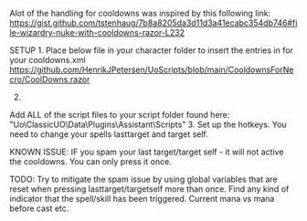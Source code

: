 Alot of the handling for cooldowns was inspired by this following link:
https://gist.github.com/tstenhaug/7b8a8205da3d11d3a41ecabc354db746#file-wizardry-nuke-with-cooldowns-razor-L232



SETUP
1.
Place below file in your character folder to insert the entries in for your cooldowns.xml
https://github.com/HenrikJPetersen/UoScripts/blob/main/CooldownsForNecro/CoolDowns.razor

2.
Add ALL of the script files to your script folder found here: 
"Uo\ClassicUO\Data\Plugins\Assistant\Scripts"
3.
Set up the hotkeys.
You need to change your spells lasttarget and target self.


KNOWN ISSUE:
IF you spam your last target/target self - it will not active the cooldowns.
You can only press it once.


TODO:
Try to mitigate the spam issue by using global variables that are reset when pressing lasttarget/targetself more than once.
Find any kind of indicator that the spell/skill has been triggered.
Current mana vs mana before cast etc.






